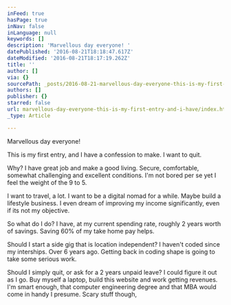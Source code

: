 ```yaml
---
inFeed: true
hasPage: true
inNav: false
inLanguage: null
keywords: []
description: 'Marvellous day everyone! '
datePublished: '2016-08-21T18:18:47.617Z'
dateModified: '2016-08-21T18:17:19.262Z'
title: ''
author: []
via: {}
sourcePath: _posts/2016-08-21-marvellous-day-everyone-this-is-my-first-entry-and-i-have.md
authors: []
publisher: {}
starred: false
url: marvellous-day-everyone-this-is-my-first-entry-and-i-have/index.html
_type: Article

---
```

Marvellous day everyone! 

This is my first entry, and I have a confession to make. I want to quit. 

Why? I have great job and make a good living. Secure, comfortable, somewhat challenging and excellent conditions. I'm not bored per se yet I feel the weight of the 9 to 5\. 

I want to travel, a lot. I want to be a digital nomad for a while. Maybe build a lifestyle business. I even dream of improving my income significantly, even if its not my objective. 

So what do I do? I have, at my current spending rate, roughly 2 years worth of savings. Saving 60% of my take home pay helps. 

Should I start a side gig that is location independent? I haven't coded since my interships. Over 6 years ago. Getting back in coding shape is going to take some serious work.

Should I simply quit, or ask for a 2 years unpaid leave? I could figure it out as I go. Buy myself a laptop, build this website and work getting revenues. I'm smart enough, that computer engineering degree and that MBA would come in handy I presume. Scary stuff though,